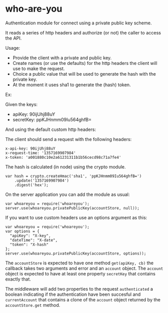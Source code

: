 who-are-you
===========

Authentication module for connect using a private public key scheme.

It reads a series of http headers and authorize (or not) the caller to access the API.

Usage:

* Provide the client with a private and public key.
* Create names (or use the defaults) for the http headers the client will use to make the request.
* Choice a public value that will be used to generate the hash with the private key.
* At the moment it uses sha1 to generate the (hash) token.

Ex:

Given the keys:

* apiKey: 90ijUhj88uY
* secretKey: ppKJHnmm09Iu564ghfB=

And using the default custom http headers:

The client should send a request with the following headers:

    x-api-key: 90ijUhj88uY
    x-request-time: '1357169907984'
    x-token: 'a001880c10e2a61231311b1b56cecd98c71a7fe4'

The hash is calculated (in node) using the crypto module.

    var hash = crypto.createHmac('sha1', 'ppKJHnmm09Iu564ghfB=')
        .update('1357169907984')
        .digest('hex');

On the server application you can add the module as usual:

    var whoareyou = require('whoareyou');
    server.use(whoareyou.privatePublicKey(accountStore, null));

If you want to use custom headers use an options argument as this:

    var whoareyou = require('whoareyou');
    var options = {
      "apiKey": "X-key",
      "dateTime": "X-date",
      "token": "X-hash"
    };
    server.use(whoareyou.privatePublicKey(accountStore, options));

The `accountStore` is expected to have one method `get(apiKey, cb)` the callback takes two arguments and error and an `account` object.
The `account` object is expected to have at least one property `secretKey` that contains exactly that.

The middleware will add two properties to the request `authenticated` a boolean indicating if the authentication have been succesful and `currentAccount` that contains a clone of the `account` object returned by the `accountStore.get` method.
